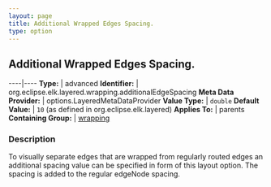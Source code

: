 ```yaml
---
layout: page
title: Additional Wrapped Edges Spacing.
type: option
---
```

## Additional Wrapped Edges Spacing.

----|----
**Type:** | advanced
**Identifier:** | org.eclipse.elk.layered.wrapping.additionalEdgeSpacing
**Meta Data Provider:** | options.LayeredMetaDataProvider
**Value Type:** | `double`
**Default Value:** | `10` (as defined in org.eclipse.elk.layered)
**Applies To:** | parents
**Containing Group:** | [wrapping](org-eclipse-elk-layered-wrapping)

### Description

To visually separate edges that are wrapped from regularly routed edges an additional spacing value can be specified in form of this layout option. The spacing is added to the regular edgeNode spacing.
